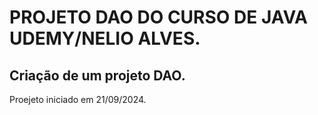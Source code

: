 # PROJETO DAO DO CURSO DE JAVA UDEMY/NELIO ALVES.

## Criação de um projeto DAO.

Proejeto iniciado em 21/09/2024.
